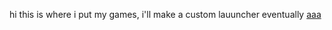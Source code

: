hi this is where i put my games, i'll make a custom lauuncher eventually
[aaa](javascript:alert\("bbb"\))
